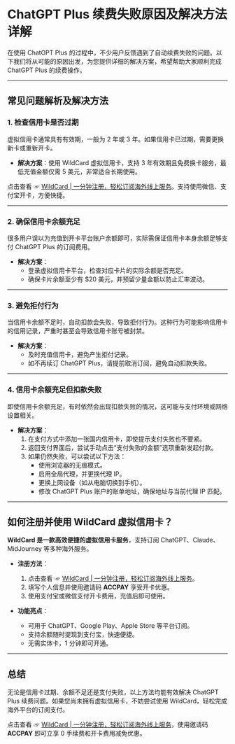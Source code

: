 # ChatGPT Plus 续费失败原因及解决方法详解

在使用 ChatGPT Plus 的过程中，不少用户反馈遇到了自动续费失败的问题。以下我们将从可能的原因出发，为您提供详细的解决方案，希望帮助大家顺利完成 ChatGPT Plus 的续费操作。

---

## 常见问题解析及解决方法

### 1. 检查信用卡是否过期

虚拟信用卡通常具有有效期，一般为 2 年或 3 年。如果信用卡已过期，需要更换新卡或重新开卡。

- **解决方案**：使用 WildCard 虚拟信用卡，支持 3 年有效期且免费换卡服务，最低充值金额仅需 5 美元，非常适合长期使用。

点击查看 ☞ [WildCard | 一分钟注册，轻松订阅海外线上服务](https://bit.ly/bewildcard)。支持使用微信、支付宝开卡，方便快捷。

---

### 2. 确保信用卡余额充足

很多用户误以为充值到开卡平台账户余额即可，实际需保证信用卡本身余额足够支付 ChatGPT Plus 的订阅费用。

- **解决方案**：
  - 登录虚拟信用卡平台，检查对应卡片的实际余额是否充足。
  - 确保卡片余额至少有 $20 美元，并预留少量金额以防止汇率波动。

---

### 3. 避免拒付行为

当信用卡余额不足时，自动扣款会失败，导致拒付行为。这种行为可能影响信用卡的信用记录，严重时甚至会导致信用卡账号被封禁。

- **解决方案**：
  - 及时充值信用卡，避免产生拒付记录。
  - 如不再续订 ChatGPT Plus，请提前取消订阅，避免自动扣款失败。

---

### 4. 信用卡余额充足但扣款失败

即使信用卡余额充足，有时依然会出现扣款失败的情况，这可能与支付环境或网络设置相关。

- **解决方案**：
  1. 在支付方式中添加一张国内信用卡，即使提示支付失败也不要紧。
  2. 返回支付界面后，尝试手动点击“支付失败的金额”选项重新发起付款。
  3. 如果仍然失败，可以尝试以下方法：
     - 使用浏览器的无痕模式。
     - 启用全局代理，并更换代理 IP。
     - 更换上网设备（如从电脑切换到手机）。
     - 修改 ChatGPT Plus 账户的账单地址，确保地址与当前代理 IP 匹配。

---

## 如何注册并使用 WildCard 虚拟信用卡？

**WildCard 是一款高效便捷的虚拟信用卡服务**，支持订阅 ChatGPT、Claude、MidJourney 等多种海外服务。

- **注册方法**：
  1. 点击查看 ☞ [WildCard | 一分钟注册，轻松订阅海外线上服务](https://bit.ly/bewildcard)。
  2. 填写个人信息并使用邀请码 **ACCPAY** 享受开卡优惠。
  3. 使用支付宝或微信支付开卡费用，充值后即可使用。

- **功能亮点**：
  - 可用于 ChatGPT、Google Play、Apple Store 等平台订阅。
  - 支持余额随时提现到支付宝，快速便捷。
  - 无需实体卡，1 分钟即可开通。

---

## 总结

无论是信用卡过期、余额不足还是支付失败，以上方法均能有效解决 ChatGPT Plus 续费问题。如果您尚未拥有虚拟信用卡，不妨尝试使用 WildCard，轻松完成海外平台的订阅支付。

点击查看 ☞ [WildCard | 一分钟注册，轻松订阅海外线上服务](https://bit.ly/bewildcard)，使用邀请码 **ACCPAY** 即可立享 0 手续费和开卡费用减免优惠。
